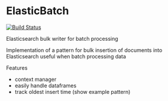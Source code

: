 # ElasticBatch

[![Build Status](https://travis-ci.com/dkaslovsky/ElasticBatch.svg?branch=master
)](https://travis-ci.com/dkaslovsky/ElasticBatch)

Elasticsearch bulk writer for batch processing

Implementation of a pattern for bulk insertion of documents into Elasticsearch useful when
batch processing data

Features
* context manager
* easily handle dataframes
* track oldest insert time (show example pattern)
